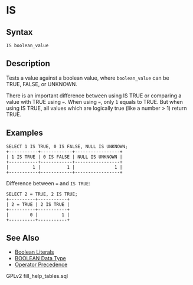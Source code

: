 # IS

## Syntax

```
IS boolean_value
```

## Description

Tests a value against a boolean value, where `boolean_value` can be\
TRUE, FALSE, or UNKNOWN.

There is an important difference between using IS TRUE or comparing a value with TRUE using `=`. When using `=`, only `1` equals to TRUE. But when using IS TRUE, all values which are logically true (like a number > 1) return TRUE.

## Examples

```
SELECT 1 IS TRUE, 0 IS FALSE, NULL IS UNKNOWN;
+-----------+------------+-----------------+
| 1 IS TRUE | 0 IS FALSE | NULL IS UNKNOWN |
+-----------+------------+-----------------+
|         1 |          1 |               1 |
+-----------+------------+-----------------+
```

Difference between `=` and `IS TRUE`:

```
SELECT 2 = TRUE, 2 IS TRUE;
+----------+-----------+
| 2 = TRUE | 2 IS TRUE |
+----------+-----------+
|        0 |         1 |
+----------+-----------+
```

## See Also

* [Boolean Literals](../../sql-language-structure/sql-language-structure-boolean-literals.md)
* [BOOLEAN Data Type](../../../data-types/numeric-data-types/boolean.md)
* [Operator Precedence](../operator-precedence.md)

GPLv2 fill\_help\_tables.sql
